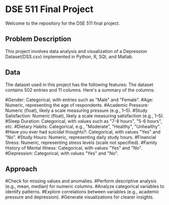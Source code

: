 # DSE 511 Final Project

Welcome to the repository for the DSE 511 final project.

## Problem Description
This project involves data analysis and visualization of a Depression Dataset(DSS.csv) implemented in Python, R, SQl, and Matlab. 

## Data
The dataset used in this project has the following features:
The dataset contains 502 entries and 11 columns. 
Here's a summary of the columns:

#Gender: Categorical, with entries such as "Male" and "Female".
#Age: Numeric, representing the age of respondents.
#Academic Pressure: Numeric (float), likely a scale measuring pressure (e.g., 1–5).
#Study Satisfaction: Numeric (float), likely a scale measuring satisfaction (e.g., 1–5).
#Sleep Duration: Categorical, with values such as "7-8 hours", "5-6 hours", etc.
#Dietary Habits: Categorical, e.g., "Moderate", "Healthy", "Unhealthy".
#Have you ever had suicidal thoughts?: Categorical, with values "Yes" and "No".
#Study Hours: Numeric, representing daily study hours.
#Financial Stress: Numeric, representing stress levels (scale not specified).
#Family History of Mental Illness: Categorical, with values "Yes" and "No".
#Depression: Categorical, with values "Yes" and "No".

## Approach
#Check for missing values and anomalies.
#Perform descriptive analysis (e.g., mean, median) for numeric columns.
#Analyze categorical variables to identify patterns.
#Explore correlations between variables (e.g., academic pressure and depression).
#Generate visualizations for clearer insights.